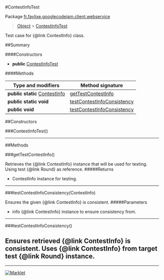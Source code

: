 #ContestInfoTest

Package [fr.faylixe.googlecodejam.client.webservice](README.md)<br>
> [Object](../../../../java/lang/Object.md) > [ContestInfoTest](ContestInfoTest.md)

Test case for {@link ContestInfo} class.

##Summary

####Constructors

* **public** [ContestInfoTest](#contestinfotest)

####Methods

Type and modifiers | Method signature
 --- | --- 
**public static** [ContestInfo](ContestInfo.md) | [getTestContestInfo](#gettestcontestinfo)
**public static** **void** | [testContestInfoConsistency](#testcontestinfoconsistencycontestinfo)
**public** **void** | [testContestInfoConsistency](#testcontestinfoconsistency)


##Constructors

###ContestInfoTest()



---

##Methods

###getTestContestInfo()


Retrieves the {@link ContestInfo} instance
 that will be used for testing. Using
 test {@link Round} as reference.
#####Returns


* ContestInfo instance for testing.

---
###testContestInfoConsistency(ContestInfo)


Ensures the given {@link ContestInfo} is
 consistent.
#####Parameters


* info {@link ContestInfo} instance to ensure consistency from.

---
###testContestInfoConsistency()


Ensures retrieved {@link ContestInfo} is
 consistent. Uses {@link ContestInfo} from
 target test {@link Round} instance.
---
---
[![Marklet](https://img.shields.io/badge/Generated%20by-Marklet-green.svg)](https://github.com/Faylixe/marklet)